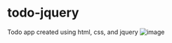 # todo-jquery
Todo app created using html, css, and jquery
![image](https://user-images.githubusercontent.com/38973991/48472680-62aa5c80-e7bc-11e8-84d6-ea408b8f3ef3.png)
